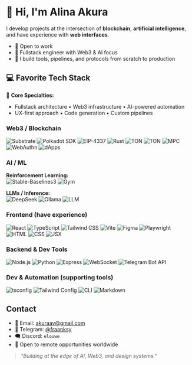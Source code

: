 # 🪼 Hi, I'm Alina Akura

I develop projects at the intersection of **blockchain**, **artificial intelligence**, and have experience with **web interfaces**.

- 🏢 Open to work  
- 🔧 Fullstack engineer with Web3 & AI focus  
- 🧠 I build tools, pipelines, and protocols from scratch to production  


## 💻 Favorite Tech Stack

🧠 **Core Specialties:**
- Fullstack architecture • Web3 infrastructure • AI-powered automation  
- UX-first approach • Code generation • Custom pipelines


### Web3 / Blockchain

![Substrate](https://img.shields.io/badge/-Substrate-333?style=flat&logo=paritysubstrate)
![Polkadot SDK](https://img.shields.io/badge/-Polkadot%20SDK-333?style=flat&logo=polkadot)
![EIP-4337](https://img.shields.io/badge/-EIP--4337-333?style=flat&logo=ethereum)
![Rust](https://img.shields.io/badge/-Rust-333?style=flat&logo=rust)
![TON](https://img.shields.io/badge/-FunC%20%28TON%29-333?style=flat&logo=ton)
![TON](https://img.shields.io/badge/-Tolk%20%28TON%29-333?style=flat&logo=ton)
![MPC](https://img.shields.io/badge/-MPC-333?style=flat)
![WebAuthn](https://img.shields.io/badge/-WebAuthn-333?style=flat)
![dApps](https://img.shields.io/badge/-dApp-333?style=flat)


### AI / ML

**Reinforcement Learning:**  
![Stable-Baselines3](https://img.shields.io/badge/-Stable--Baselines3-333?style=flat)
![Gym](https://img.shields.io/badge/-OpenAI%20Gym-333?style=flat&logo=openai)

**LLMs / Inference:**  
![DeepSeek](https://img.shields.io/badge/-DeepSeek-333?style=flat)
![Ollama](https://img.shields.io/badge/-Ollama-333?style=flat)
![LLM](https://img.shields.io/badge/-LLM-333?style=flat)


### Frontend (have experience)

![React](https://img.shields.io/badge/-React-333?style=flat&logo=react)
![TypeScript](https://img.shields.io/badge/-TypeScript-333?style=flat&logo=typescript)
![Tailwind CSS](https://img.shields.io/badge/-TailwindCSS-333?style=flat&logo=tailwindcss)
![Vite](https://img.shields.io/badge/-Vite-333?style=flat&logo=vite)
![Figma](https://img.shields.io/badge/-Figma-333?style=flat&logo=figma)
![Playwright](https://img.shields.io/badge/-Playwright-333?style=flat&logo=playwright)
![HTML](https://img.shields.io/badge/-HTML-333?style=flat&logo=html5)
![CSS](https://img.shields.io/badge/-CSS-333?style=flat&logo=css3)
![JSX](https://img.shields.io/badge/-JSX-333?style=flat&logo=javascript)


### Backend & Dev Tools

![Node.js](https://img.shields.io/badge/-Node.js-333?style=flat&logo=node.js)
![Python](https://img.shields.io/badge/-Python-333?style=flat&logo=python)
![Express](https://img.shields.io/badge/-Express-333?style=flat)
![WebSocket](https://img.shields.io/badge/-WebSocket-333?style=flat)
![Telegram Bot API](https://img.shields.io/badge/-Telegram%20Bot-333?style=flat&logo=telegram)


### Dev & Automation (supporting tools)

![tsconfig](https://img.shields.io/badge/-TSConfig-333?style=flat)
![Tailwind Config](https://img.shields.io/badge/-Tailwind%20Config-333?style=flat)
![CLI](https://img.shields.io/badge/-CLI%20Tools-333?style=flat)
![Markdown](https://img.shields.io/badge/-Markdown-333?style=flat)


## Contact

- 📨 Email: [akuraav@gmail.com](mailto:akuraav@gmail.com)  
- 💬 Telegram: [@fraanksy](https://t.me/fraanksy)  
- 🗨️ Discord: `elouwe`  
- 🪩 Open to remote opportunities worldwide



> _"Building at the edge of AI, Web3, and design systems."_ 
